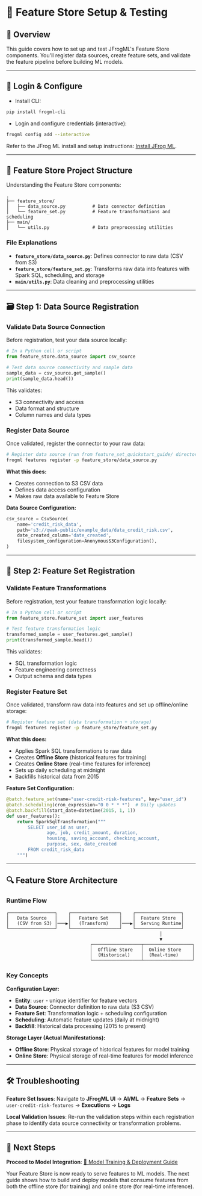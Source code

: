 # 🏪 Feature Store Setup & Testing

## 🎯 Overview

This guide covers how to set up and test JFrogML's Feature Store components. You'll register data sources, create feature sets, and validate the feature pipeline before building ML models.

---

## 🔐 Login & Configure

- Install CLI:
```bash
pip install frogml-cli
```

- Login and configure credentials (interactive):
```bash
frogml config add --interactive
```
Refer to the JFrog ML install and setup instructions: [Install JFrog ML](https://jfrog.com/help/r/jfrog-ml-documentation/install-jfrog-ml).

---

## 📁 Feature Store Project Structure

Understanding the Feature Store components:

```
.
├── feature_store/
│   ├── data_source.py          # Data connector definition
│   └── feature_set.py          # Feature transformations and scheduling
├── main/
│   └── utils.py                # Data preprocessing utilities
```

### **File Explanations**

- **`feature_store/data_source.py`**: Defines connector to raw data (CSV from S3)
- **`feature_store/feature_set.py`**: Transforms raw data into features with Spark SQL, scheduling, and storage
- **`main/utils.py`**: Data cleaning and preprocessing utilities

---

## 🗃️ Step 1: Data Source Registration

### **Validate Data Source Connection**
Before registration, test your data source locally:

```python
# In a Python cell or script
from feature_store.data_source import csv_source

# Test data source connectivity and sample data
sample_data = csv_source.get_sample()
print(sample_data.head())
```

This validates:
- S3 connectivity and access
- Data format and structure
- Column names and data types

### **Register Data Source**
Once validated, register the connector to your raw data:

```bash
# Register data source (run from feature_set_quickstart_guide/ directory)
frogml features register -p feature_store/data_source.py
```

**What this does:**
- Creates connection to S3 CSV data
- Defines data access configuration
- Makes raw data available to Feature Store

**Data Source Configuration:**
```python
csv_source = CsvSource(
    name='credit_risk_data',
    path='s3://qwak-public/example_data/data_credit_risk.csv',
    date_created_column='date_created',
    filesystem_configuration=AnonymousS3Configuration(),
)
```

---

## 🔧 Step 2: Feature Set Registration

### **Validate Feature Transformations**
Before registration, test your feature transformation logic locally:

```python
# In a Python cell or script
from feature_store.feature_set import user_features

# Test feature transformation logic
transformed_sample = user_features.get_sample()
print(transformed_sample.head())
```

This validates:
- SQL transformation logic
- Feature engineering correctness
- Output schema and data types

### **Register Feature Set**
Once validated, transform raw data into features and set up offline/online storage:

```bash
# Register feature set (data transformation + storage)
frogml features register -p feature_store/feature_set.py
```

**What this does:**
- Applies Spark SQL transformations to raw data
- Creates **Offline Store** (historical features for training)
- Creates **Online Store** (real-time features for inference)
- Sets up daily scheduling at midnight
- Backfills historical data from 2015

**Feature Set Configuration:**
```python
@batch.feature_set(name="user-credit-risk-features", key="user_id")
@batch.scheduling(cron_expression="0 0 * * *")  # Daily updates
@batch.backfill(start_date=datetime(2015, 1, 1))
def user_features():
    return SparkSqlTransformation("""
        SELECT user_id as user,
               age, job, credit_amount, duration,
               housing, saving_account, checking_account,
               purpose, sex, date_created
        FROM credit_risk_data
    """)
```

---

## 🔍 Feature Store Architecture

### **Runtime Flow**
```
┌─────────────────┐    ┌──────────────────┐    ┌─────────────────┐
│   Data Source   │    │   Feature Set    │    │  Feature Store  │
│   (CSV from S3) │───▶│   (Transform)    │───▶│  Serving Runtime│
└─────────────────┘    └──────────────────┘    └─────────────────┘
                                                         │
                                                         ▼
                               ┌──────────────────┬──────────────────┐
                               │  Offline Store   │  Online Store    │
                               │  (Historical)    │  (Real-time)     │
                               └──────────────────┴──────────────────┘
```

### **Key Concepts**

**Configuration Layer:**
- **Entity**: `user` - unique identifier for feature vectors
- **Data Source**: Connector definition to raw data (S3 CSV)
- **Feature Set**: Transformation logic + scheduling configuration
- **Scheduling**: Automatic feature updates (daily at midnight)
- **Backfill**: Historical data processing (2015 to present)

**Storage Layer (Actual Manifestations):**
- **Offline Store**: Physical storage of historical features for model training
- **Online Store**: Physical storage of real-time features for model inference

---

## 🛠️ Troubleshooting

**Feature Set Issues**: Navigate to **JFrogML UI** → **AI/ML** → **Feature Sets** → `user-credit-risk-features` → **Executions** → **Logs**

**Local Validation Issues**: Re-run the validation steps within each registration phase to identify data source connectivity or transformation problems.


---

## 🎯 Next Steps

**Proceed to Model Integration**: [🚀 Model Training & Deployment Guide](model-training-deployment.md)

Your Feature Store is now ready to serve features to ML models. The next guide shows how to build and deploy models that consume features from both the offline store (for training) and online store (for real-time inference).
